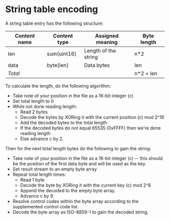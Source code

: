 # String table encoding

A string table entry has the following structure:

Content name | Content type | Assigned meaning              | Byte length |
------------ | ------------ | ----------------------------- | ----------- |
len          | sum(uint16)  | Length of the string          | n\*2         |
data         | byte[len]    | Data bytes                    | len         |
*Total*      |              |                               | n\*2 + len   |

To calculate the length, do the following algorithm:
* Take note of your position in the file as a 16-bit integer (c)
* Set total length to 0
* While not done reading length:
	* Read 2 bytes
	* Decode the bytes by XORing it with the current position (c) mod 2^16
	* Add the decoded bytes to the total length
	* If the decoded bytes do not equal 65535 (0xFFFF) then we're done reading length
	* Else advance c by 2.

Then for the next total length bytes do the following to gain the string:
* Take note of your position in the file as a 16-bit integer (c) -- this should be the position of the first data byte and will be used as the key.
* Set result stream to an empty byte array
* Repeat total length times:
	* Read 1 byte
	* Decode the byte by XORing it with the current key (c) mod 2^8
	* Append the decoded to the empty byte array.
	* Advance c by 9.
* Resolve control codes within the byte array according to the supplemented control code list.
* Decode the byte array as ISO-8859-1 to gain the decoded string.
